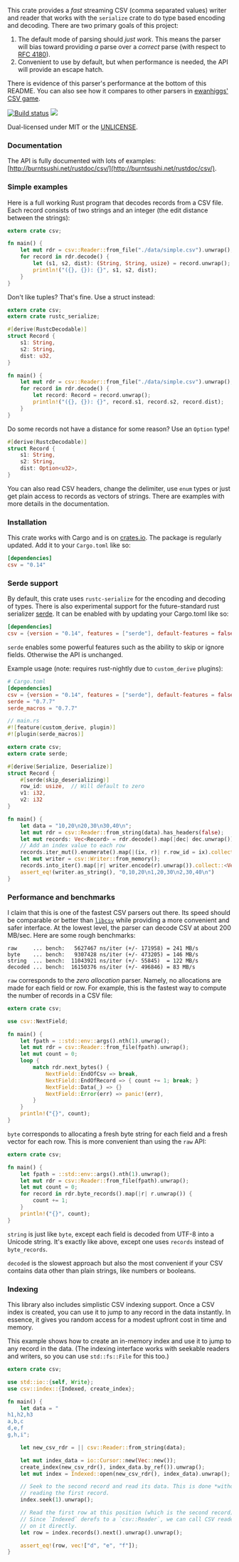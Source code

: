 This crate provides a *fast* streaming CSV (comma separated values) writer and
reader that works with the `serialize` crate to do type based encoding
and decoding. There are two primary goals of this project:

1. The default mode of parsing should *just work*. This means the parser
   will bias toward providing *a* parse over a *correct* parse (with
   respect to [RFC 4180](http://tools.ietf.org/html/rfc4180)).
2. Convenient to use by default, but when performance is needed, the
   API will provide an escape hatch.

There is evidence of this parser's performance at the bottom of this README.
You can also see how it compares to other parsers in
[ewanhiggs' CSV game](https://bitbucket.org/ewanhiggs/csv-game).

[![Build status](https://api.travis-ci.org/BurntSushi/rust-csv.png)](https://travis-ci.org/BurntSushi/rust-csv)
[![](http://meritbadge.herokuapp.com/csv)](https://crates.io/crates/csv)

Dual-licensed under MIT or the [UNLICENSE](http://unlicense.org).


### Documentation

The API is fully documented with lots of examples:
[http://burntsushi.net/rustdoc/csv/](http://burntsushi.net/rustdoc/csv/).


### Simple examples

Here is a full working Rust program that decodes records from a CSV file. Each
record consists of two strings and an integer (the edit distance between the
strings):

```rust
extern crate csv;

fn main() {
    let mut rdr = csv::Reader::from_file("./data/simple.csv").unwrap();
    for record in rdr.decode() {
        let (s1, s2, dist): (String, String, usize) = record.unwrap();
        println!("({}, {}): {}", s1, s2, dist);
    }
}
```

Don't like tuples? That's fine. Use a struct instead:

```rust
extern crate csv;
extern crate rustc_serialize;

#[derive(RustcDecodable)]
struct Record {
    s1: String,
    s2: String,
    dist: u32,
}

fn main() {
    let mut rdr = csv::Reader::from_file("./data/simple.csv").unwrap();
    for record in rdr.decode() {
        let record: Record = record.unwrap();
        println!("({}, {}): {}", record.s1, record.s2, record.dist);
    }
}
```

Do some records not have a distance for some reason? Use an `Option` type!

```rust
#[derive(RustcDecodable)]
struct Record {
    s1: String,
    s2: String,
    dist: Option<u32>,
}
```

You can also read CSV headers, change the delimiter, use `enum` types or just
get plain access to records as vectors of strings. There are examples with more
details in the documentation.


### Installation

This crate works with Cargo and is on
[crates.io](https://crates.io/crates/csv). The package is regularly updated.
Add it to your `Cargo.toml` like so:

```toml
[dependencies]
csv = "0.14"
```

### Serde support
By default, this crate uses `rustc-serialize` for the encoding and decoding of types.
There is also experimental support for the future-standard rust serializer
[serde](https://github.com/serde-rs/serde). It can be enabled with by updating
your Cargo.toml like so:

```toml
[dependencies]
csv = {version = "0.14", features = ["serde"], default-features = false}
```

`serde` enables some powerful features such as the ability to skip or ignore
fields. Otherwise the API is unchanged.

Example usage (note: requires rust-nightly due to `custom_derive` plugins):

```toml
# Cargo.toml
[dependencies]
csv = {version = "0.14", features = ["serde"], default-features = false}
serde = "0.7.7"
serde_macros = "0.7.7"
```
```rust
// main.rs
#![feature(custom_derive, plugin)]
#![plugin(serde_macros)]

extern crate csv;
extern crate serde;

#[derive(Serialize, Deserialize)]
struct Record {
    #[serde(skip_deserializing)]
    row_id: usize,  // Will default to zero
    v1: i32,
    v2: i32
}

fn main() {
    let data = "10,20\n20,30\n30,40\n";
    let mut rdr = csv::Reader::from_string(data).has_headers(false);
    let mut records: Vec<Record> = rdr.decode().map(|dec| dec.unwrap()).collect();
    // Add an index value to each row
    records.iter_mut().enumerate().map(|(ix, r)| r.row_id = ix).collect::<Vec<_>>();
    let mut writer = csv::Writer::from_memory();
    records.into_iter().map(|r| writer.encode(r).unwrap()).collect::<Vec<_>>();
    assert_eq!(writer.as_string(), "0,10,20\n1,20,30\n2,30,40\n")
}
```

### Performance and benchmarks

I claim that this is one of the fastest CSV parsers out there. Its speed should
be comparable or better than
[`libcsv`](http://sourceforge.net/projects/libcsv/)
while providing a more convenient and safer interface. At the lowest level, the
parser can decode CSV at about 200 MB/sec. Here are some rough benchmarks:

```
raw     ... bench:   5627467 ns/iter (+/- 171958) = 241 MB/s
byte    ... bench:   9307428 ns/iter (+/- 473205) = 146 MB/s
string  ... bench:  11043921 ns/iter (+/- 55845)  = 122 MB/s
decoded ... bench:  16150376 ns/iter (+/- 496846) = 83 MB/s
```

`raw` corresponds to the *zero allocation* parser. Namely, no allocations are
made for each field or row. For example, this is the fastest way to compute the
number of records in a CSV file:

```rust
extern crate csv;

use csv::NextField;

fn main() {
    let fpath = ::std::env::args().nth(1).unwrap();
    let mut rdr = csv::Reader::from_file(fpath).unwrap();
    let mut count = 0;
    loop {
        match rdr.next_bytes() {
            NextField::EndOfCsv => break,
            NextField::EndOfRecord => { count += 1; break; }
            NextField::Data(_) => {}
            NextField::Error(err) => panic!(err),
        }
    }
    println!("{}", count);
}
```

`byte` corresponds to allocating a fresh byte string for each field and a fresh
vector for each row. This is more convenient than using the `raw` API:

```rust
extern crate csv;

fn main() {
    let fpath = ::std::env::args().nth(1).unwrap();
    let mut rdr = csv::Reader::from_file(fpath).unwrap();
    let mut count = 0;
    for record in rdr.byte_records().map(|r| r.unwrap()) {
        count += 1;
    }
    println!("{}", count);
}
```

`string` is just like `byte`, except each field is decoded from UTF-8 into a
Unicode string. It's exactly like above, except one uses `records` instead of
`byte_records`.

`decoded` is the slowest approach but also the most convenient if your CSV
contains data other than plain strings, like numbers or booleans.


### Indexing

This library also includes simplistic CSV indexing support. Once a CSV index
is created, you can use it to jump to any record in the data instantly. In
essence, it gives you random access for a modest upfront cost in time and
memory.

This example shows how to create an in-memory index and use it to jump to
any record in the data. (The indexing interface works with seekable readers
and writers, so you can use `std::fs::File` for this too.)

```rust
extern crate csv;

use std::io::{self, Write};
use csv::index::{Indexed, create_index};

fn main() {
    let data = "
h1,h2,h3
a,b,c
d,e,f
g,h,i";

    let new_csv_rdr = || csv::Reader::from_string(data);

    let mut index_data = io::Cursor::new(Vec::new());
    create_index(new_csv_rdr(), index_data.by_ref()).unwrap();
    let mut index = Indexed::open(new_csv_rdr(), index_data).unwrap();

    // Seek to the second record and read its data. This is done *without*
    // reading the first record.
    index.seek(1).unwrap();

    // Read the first row at this position (which is the second record).
    // Since `Indexed` derefs to a `csv::Reader`, we can call CSV reader methods
    // on it directly.
    let row = index.records().next().unwrap().unwrap();

    assert_eq!(row, vec!["d", "e", "f"]);
}
```
